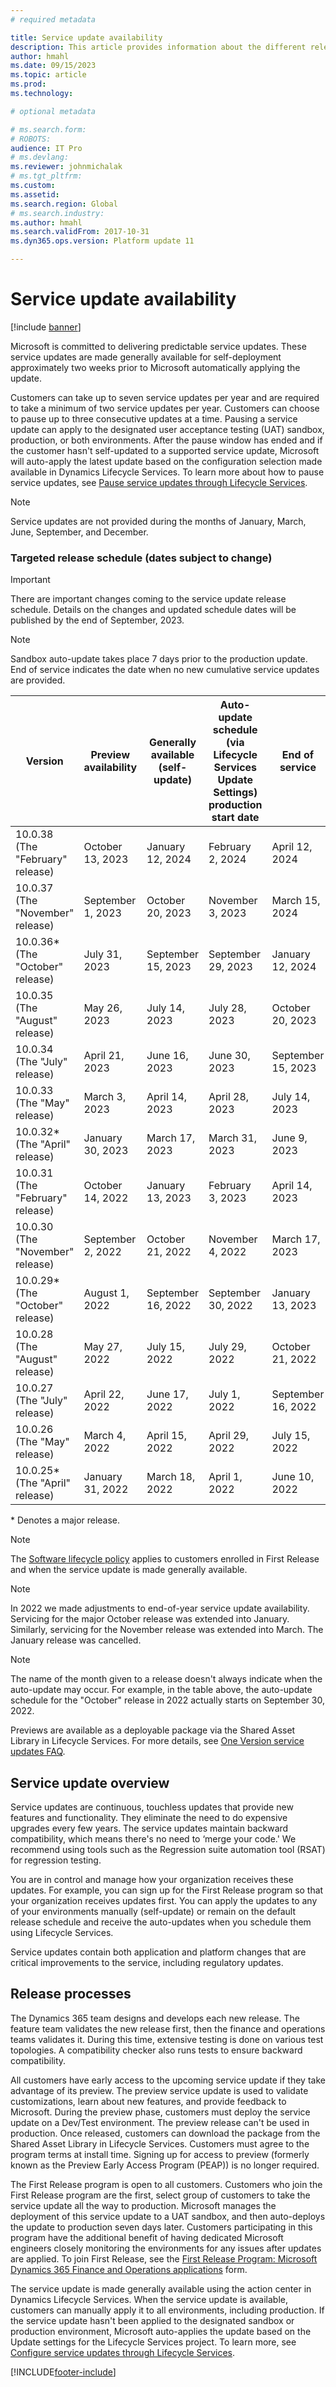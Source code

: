 ```yaml
---
# required metadata

title: Service update availability
description: This article provides information about the different release options.
author: hmahl
ms.date: 09/15/2023
ms.topic: article
ms.prod: 
ms.technology: 

# optional metadata

# ms.search.form: 
# ROBOTS: 
audience: IT Pro
# ms.devlang: 
ms.reviewer: johnmichalak
# ms.tgt_pltfrm: 
ms.custom: 
ms.assetid: 
ms.search.region: Global
# ms.search.industry: 
ms.author: hmahl
ms.search.validFrom: 2017-10-31
ms.dyn365.ops.version: Platform update 11

---
```


# Service update availability

[!include [banner](../../../finance/includes/banner.md)]

Microsoft is committed to delivering predictable service updates. These service updates are made generally available for self-deployment approximately two weeks prior to Microsoft automatically applying the update. 

Customers can take up to seven service updates per year and are required to take a minimum of two service updates per year. Customers can choose to pause up to three consecutive updates at a time. Pausing a service update can apply to the designated user acceptance testing (UAT) sandbox, production, or both environments. After the pause window has ended and if the customer hasn't self-updated to a supported service update, Microsoft will auto-apply the latest update based on the configuration selection made available in Dynamics Lifecycle Services. To learn more about how to pause service updates, see [Pause service updates through Lifecycle Services](../lifecycle-services/pause-service-updates.md).

> [!NOTE] 
> Service updates are not provided during the months of January, March, June, September, and December. 

### Targeted release schedule (dates subject to change)
> [!IMPORTANT]
> There are important changes coming to the service update release schedule. Details on the changes and updated schedule dates will be published by the end of September, 2023.

> [!NOTE] 
> Sandbox auto-update takes place 7 days prior to the production update. End of service indicates the date when no new cumulative service updates are provided.

|     Version     | Preview availability        | Generally available (self-update) | Auto-update schedule (via Lifecycle Services Update Settings) production start date | End of service     |
|-----------------|-----------------------------|-----------------------------------|----------------------------------------------------------------------|--------------------|
|     10.0.38<br>(The "February" release)     | October 13, 2023            | January 12, 2024                  | February 2, 2024                                                     | April 12, 2024     |
|     10.0.37<br>(The "November" release)     | September 1, 2023           | October 20, 2023                  | November 3, 2023                                                     | March 15, 2024   |
|     10.0.36\*<br>(The "October" release)   | July 31, 2023               | September 15, 2023                | September 29, 2023                                                   | January 12, 2024   |
|     10.0.35<br>(The "August" release)     | May 26, 2023                | July 14, 2023                     | July 28, 2023                                                        | October 20, 2023   |
|     10.0.34<br>(The "July" release)     | April 21, 2023              | June 16, 2023                     | June 30, 2023                                                        | September 15, 2023 |
|   10.0.33<br>(The "May" release)    | March 3, 2023               | April 14, 2023                    | April 28, 2023                                                       | July 14, 2023      |
|     10.0.32\*<br>(The "April" release)   | January 30, 2023            | March 17, 2023                    | March 31, 2023                                                       | June 9, 2023       |
|     10.0.31<br>(The "February" release)     | October 14, 2022            | January 13, 2023                  | February 3, 2023                                                     | April 14, 2023     |
|     10.0.30<br>(The "November" release)     | September 2, 2022           | October 21, 2022                  | November 4, 2022                                                     | March 17, 2023   |
|     10.0.29\*<br>(The "October" release)  | August 1, 2022              | September 16, 2022                | September 30, 2022                                                   | January 13, 2023   |
|     10.0.28<br>(The "August" release)     | May 27, 2022                | July 15, 2022                     | July 29, 2022                                                        | October 21, 2022   |
|     10.0.27<br>(The "July" release)     | April 22, 2022              | June 17, 2022                     | July 1, 2022                                                         | September 16, 2022 |
|     10.0.26<br>(The "May" release)    | March 4, 2022               | April 15, 2022                    | April 29, 2022                                                       | July 15, 2022      |
|     10.0.25\*<br>(The "April" release)   | January 31, 2022            | March 18, 2022                    | April 1, 2022                                                        | June 10, 2022      |

\* Denotes a major release.
 
> [!NOTE]
> The [Software lifecycle policy](../migration-upgrade/versions-update-policy.md) applies to customers enrolled in First Release and when the service update is made generally available.

> [!NOTE]
> In 2022 we made adjustments to end-of-year service update availability. Servicing for the major October release was extended into January. Similarly, servicing for the November release was extended into March. The January release was cancelled.

> [!Note]
> The name of the month given to a release doesn't always indicate when the auto-update may occur. For example, in the table above, the auto-update schedule for the "October" release in 2022 actually starts on September 30, 2022.

Previews are available as a deployable package via the Shared Asset Library in Lifecycle Services. For more details, see [One Version service updates FAQ](one-version.md). 

## Service update overview
Service updates are continuous, touchless updates that provide new features and functionality. They eliminate the need to do expensive upgrades every few years. The service updates maintain backward compatibility, which means there's no need to ‘merge your code.' We recommend using tools such as the Regression suite automation tool (RSAT) for regression testing.

You are in control and manage how your organization receives these updates. For example, you can sign up for the First Release program so that your organization receives updates first. You can apply the updates to any of your environments manually (self-update) or remain on the default release schedule and receive the auto-updates when you schedule them using Lifecycle Services.

Service updates contain both application and platform changes that are critical improvements to the service, including regulatory updates. 

## Release processes

The Dynamics 365 team designs and develops each new release. The feature team validates the new release first, then the finance and operations teams validates it. During this time, extensive testing is done on various test topologies. A compatibility checker also runs tests to ensure backward compatibility.

All customers have early access to the upcoming service update if they take advantage of its preview. The preview service update is used to validate customizations, learn about new features, and provide feedback to Microsoft. During the preview phase, customers must deploy the service update on a Dev/Test environment. The preview release can't be used in production. Once released, customers can download the package from the Shared Asset Library in Lifecycle Services. Customers must agree to the program terms at install time. Signing up for access to preview (formerly known as the Preview Early Access Program (PEAP)) is no longer required.

The First Release program is open to all customers. Customers who join the First Release program are the first, select group of customers to take the service update all the way to production. Microsoft manages the deployment of this service update to a UAT sandbox, and then auto-deploys the update to production seven days later. Customers participating in this program have the additional benefit of having dedicated Microsoft engineers closely monitoring the environments for any issues after updates are applied. To join First Release, see the [First Release Program: Microsoft Dynamics 365 Finance and Operations applications](https://aka.ms/FirstReleaseFnO) form.

The service update is made generally available using the action center in Dynamics Lifecycle Services. When the service update is available, customers can manually apply it to all environments, including production. If the service update hasn't been applied to the designated sandbox or production environment, Microsoft auto-applies the update based on the Update settings for the Lifecycle Services project. To learn more, see [Configure service updates through Lifecycle Services](../lifecycle-services/configure-service-updates.md).


[!INCLUDE[footer-include](../../../includes/footer-banner.md)]

